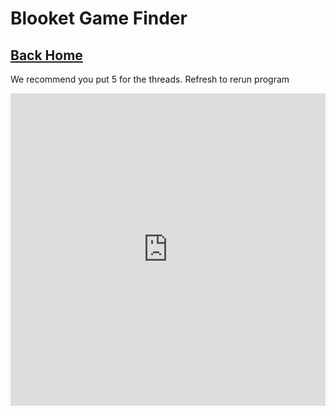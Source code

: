 # Blooket Game Finder
## [Back Home](https://simatalk.github.io)

We recommend you put 5 for the threads.
Refresh to rerun program

<iframe frameborder="0" width="100%" height="500px" src="https://replit.com/@3kh0/Blooket-game-finder?embed=true"></iframe>
